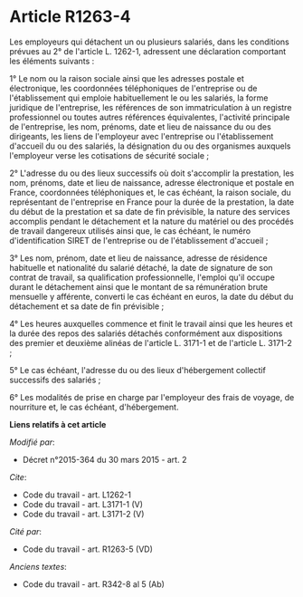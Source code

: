 # Article R1263-4

Les employeurs qui détachent un ou plusieurs salariés, dans les conditions prévues au 2° de l'article L. 1262-1, adressent
une déclaration comportant les éléments suivants : 

1° Le nom ou la raison sociale ainsi que les adresses postale et électronique, les coordonnées téléphoniques de l'entreprise
ou de l'établissement qui emploie habituellement le ou les salariés, la forme juridique de l'entreprise, les références de
son immatriculation à un registre professionnel ou toutes autres références équivalentes, l'activité principale de
l'entreprise, les nom, prénoms, date et lieu de naissance du ou des dirigeants, les liens de l'employeur avec l'entreprise ou
l'établissement d'accueil du ou des salariés, la désignation du ou des organismes auxquels l'employeur verse les cotisations
de sécurité sociale ; 

2° L'adresse du ou des lieux successifs où doit s'accomplir la prestation, les nom, prénoms, date et lieu de naissance,
adresse électronique et postale en France, coordonnées téléphoniques et, le cas échéant, la raison sociale, du représentant
de l'entreprise en France pour la durée de la prestation, la date du début de la prestation et sa date de fin prévisible, la
nature des services accomplis pendant le détachement et la nature du matériel ou des procédés de travail dangereux utilisés
ainsi que, le cas échéant, le numéro d'identification SIRET de l'entreprise ou de l'établissement d'accueil ; 

3° Les nom, prénom, date et lieu de naissance, adresse de résidence habituelle et nationalité du salarié détaché, la date de
signature de son contrat de travail, sa qualification professionnelle, l'emploi qu'il occupe durant le détachement ainsi que
le montant de sa rémunération brute mensuelle y afférente, converti le cas échéant en euros, la date du début du détachement
et sa date de fin prévisible ; 

4° Les heures auxquelles commence et finit le travail ainsi que les heures et la durée des repos des salariés détachés
conformément aux dispositions des premier et deuxième alinéas de l'article L. 3171-1 et de l'article L. 3171-2 ; 

5° Le cas échéant, l'adresse du ou des lieux d'hébergement collectif successifs des salariés ; 

6° Les modalités de prise en charge par l'employeur des frais de voyage, de nourriture et, le cas échéant, d'hébergement.

**Liens relatifs à cet article**

_Modifié par_:

  - Décret n°2015-364 du 30 mars 2015 - art. 2

_Cite_:

  - Code du travail - art. L1262-1
  - Code du travail - art. L3171-1 (V)
  - Code du travail - art. L3171-2 (V)

_Cité par_:

  - Code du travail - art. R1263-5 (VD)

_Anciens textes_:

  - Code du travail - art. R342-8 al 5 (Ab)
